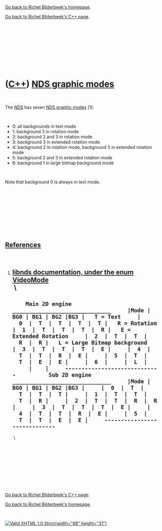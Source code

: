 [Go back to Richel Bilderbeek's homepage](index.htm).

[Go back to Richel Bilderbeek's C++ page](Cpp.htm).

 

 

 

 

 

([C++](Cpp.htm)) [NDS graphic modes](CppNdsGraphicModes.htm)
============================================================

 

The [NDS](CppNds.htm) has seven [NDS graphic
modes](CppNdsGraphicModes.htm) \[1\]:

 

-   0: all backgrounds in text mode
-   1: background 3 in rotation mode
-   2: background 2 and 3 in rotation mode
-   3: background 3 in extended rotation mode
-   4: background 2 in rotation mode, background 3 in extended rotation
    mode
-   5: background 2 and 3 in extended rotation mode
-   6: background 1 in large bitmap background mode

 

Note that background 0 is always in text mode.

 

 

 

 

 

[References](CppReferences.htm)
-------------------------------

 

1.  [libnds documentation, under the enum
    VideoMode](http://libnds.devkitpro.org)\
     \
      --------------------------------------------------------------------------------------------------------------------------------------------------------------------------------------------------------------------------------------------------------------------------------------------------------------------------------------------------------------------------------------------------------------------------------------------------------------------------------------------------------------------------------------------------------------------------------------------------------------------------------------------------------------------------------------------------------------------------------------------------------------------------------------------------------------------------
      `     Main 2D engine     ______________________________     |Mode | BG0 | BG1 | BG2 |BG3 |   T = Text     |  0  |  T  |  T  |  T  |  T |   R = Rotation     |  1  |  T  |  T  |  T  |  R |   E = Extended Rotation     |  2  |  T  |  T  |  R  |  R |   L = Large Bitmap background     |  3  |  T  |  T  |  T  |  E |     |  4  |  T  |  T  |  R  |  E |     |  5  |  T  |  T  |  E  |  E |     |  6  |     |  L  |     |    |     -----------------------------          Sub 2D engine     ______________________________     |Mode | BG0 | BG1 | BG2 |BG3 |     |  0  |  T  |  T  |  T  |  T |     |  1  |  T  |  T  |  T  |  R |     |  2  |  T  |  T  |  R  |  R |     |  3  |  T  |  T  |  T  |  E |     |  4  |  T  |  T  |  R  |  E |     |  5  |  T  |  T  |  E  |  E |     -----------------------------     `
      --------------------------------------------------------------------------------------------------------------------------------------------------------------------------------------------------------------------------------------------------------------------------------------------------------------------------------------------------------------------------------------------------------------------------------------------------------------------------------------------------------------------------------------------------------------------------------------------------------------------------------------------------------------------------------------------------------------------------------------------------------------------------------------------------------------------------

     \

 

 

 

 

 

[Go back to Richel Bilderbeek's C++ page](Cpp.htm).

[Go back to Richel Bilderbeek's homepage](index.htm).

 

[![Valid XHTML 1.0 Strict](valid-xhtml10.png){width="88"
height="31"}](http://validator.w3.org/check?uri=referer)

